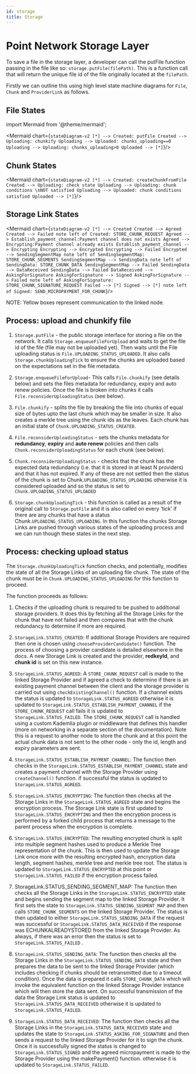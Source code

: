 ```yaml
---
id: storage
title: Storage
---
```

# Point Network Storage Layer

To save a file in the storage layer, a developer can call the putFile function passing in the file like so: `storage.putFile(filePath)`. This is a function call that will return the unique file id of the file originally located at the `filePath`.

Firstly we can outline this using high level state machine diagrams for `File`, `Chunk` and `ProviderLink` as follows.

## File States

import Mermaid from '@theme/mermaid';

<Mermaid chart={`
  stateDiagram-v2
    [*] --> Created: putFile
    Created --> Uploading: chunkify
    Uploading --> Uploaded: chunks_uploading==0
    Uploading --> Uploading: chunks_uploading>0
    Uploaded --> [*]
`}/>

## Chunk States

<Mermaid chart={`
  stateDiagram-v2
    [*] --> Created: createChunkFromFile
    Created --> Uploading: check state
    Uploading --> Uploading: chunk conditions \nNOT satisfied
    Uploading --> Uploaded: chunk conditions satisfied
    Uploaded --> [*]
`}/>

## Storage Link States

<Mermaid chart={`
  stateDiagram-v2
    [*] --> Created
    Created --> Agreed
    Created --> Failed
    note left of Created: STORE_CHUNK_REQUEST
    Agreed --> Establish_payment_channel:Payment channel does not exists
    Agreed --> Encrypting:Payment channel already exists
    Establish_payment_channel --> Encrypting
    Encrypting --> Encrypted
    Encrypting --> Failed
    Encrypted --> SendingSegmentMap
    note left of SendingSegmentMap: STORE_CHUNK_SEGMENTS
    SendingSegmentMap --> SendingData
    note left of SendingData: STORE_CHUNK_DATA
    SendingSegmentMap --> Failed
    SendingData --> DataReceived
    SendingData --> Failed
    DataReceived --> AskingForSignature
    AskingForSignature --> Signed
    AskingForSignature --> Failed
    note left of AskingForSignature: STORE_CHUNK_SIGNATURE_REQUEST
    Failed --> [*]
    Signed --> [*]
    note left of Signed: SEND_MICROPAYMENT_FOR_CHUNK
`}/>

NOTE: Yellow boxes represent communication to the linked node.



## Process: upload and chunkify file

1.  `Storage.putFile` - the public storage interface for storing a file on the network. It calls `Storage.enqueueFileForUpload` and waits to get the file id of the file (file may not be uploaded yet). Then waits until the File uploading status is `File.UPLOADING_STATUS_UPLOADED`. It also calls `Storage.chunkUploadingTick` to ensure the chunks are uploaded based on the expectations set in the file metadata.

2.  `Storage.enqueueFileForUpload`- This calls `File.chunkify` (see details below) and sets the files metadata for redundancy, expiry and auto renew policies. Once the file is broken into chunks it calls `File.reconsiderUploadingStatus` (see below).

3.  `File.chunkify` - splits the file by breaking the file into chunks of equal size of bytes upto the last chunk which may be smaller in size. It also creates a merkle tree using the chunk ids as the leaves. Each chunk has an initial state of `Chunk.UPLOADING_STATUS_CREATED`.

4.  `File.reconsiderUploadingStatus` - sets the chunks metadata for **redundancy**, **expiry** and **auto renew** policies and then calls `Chunk.reconsiderUploadingStatus` for each chunk (see below).

5.  `Chunk.reconsiderUploadingStatus` - checks that the chunk has the expected data redundancy (i.e. that it is stored in at least N providers) and that it has not expired. If any of these are not settled then the status of the chunk is set to Chunk.`UPLOADING_STATUS_UPLOADING` otherwise it is considered uploaded and so the status is set to `Chunk.UPLOADING_STATUS_UPLOADED`

6.  `Storage.chunkUploadingTick` - this function is called as a result of the original call to `Storage.putFile` and it is also called on every ‘tick’ if there are any chunks that have a status Chunk.`UPLOADING_STATUS_UPLOADING`. In this function the chunks Storage Links  are pushed through various states of the uploading process and we can run though these states in the next step.

## Process: checking upload status

The `Storage.chunkUploadingTick` function checks, and potentially, modifies the state of all the Storage Links of an uploading file chunk. The state of the chunk must be in `Chunk.UPLOADING_STATUS_UPLOADING` for this function to proceed.

The function proceeds as follows:

1.  Checks if the uploading chunk is required to be pushed to additional storage providers. It does this by fetching all the Storage Links for the chunk that have not failed and then compares that with the chunk redundancy to determine if more are required.

2.  `StorageLink.STATUS_CREATED`: If additional Storage Providers are required then one is chosen using `chooseProviderCandidate()` function. The process of choosing a provider candidate is detailed elsewhere in the docs. A new Storage Link is created and the provider, **redkeyId**, and **chunk id** is set on this new instance.

3.  `StorageLink.STATUS_AGREED`: A `STORE_CHUNK_REQUEST` call is made to the linked Storage Provider and if agreed a check to determine if there is an existing payment channel between the client and the storage provider is carried out using `checkExistingChannel()` function. If a channel exists the status is updated to `StorageLink.STATUS_AGREED` otherwise it is updated to `StorageLink.STATUS_ESTABLISH_PAYMENT_CHANNEL` if the `STORE_CHUNK_REQUEST` call fails it is updated to `StorageLink.STATUS_FAILED`. The `STORE_CHUNK_REQUEST` call is handled using a custom Kademlia plugin or middleware that defines this handler (more on networking in a separate section of the documentation). Note this is a request to another node to store the chunk and at this point the actual chunk data is not sent to the other node - only the id, length and expiry parameters are sent.

4.  `StorageLink.STATUS_ESTABLISH_PAYMENT_CHANNEL`: The function then checks in the  `StorageLink.STATUS_ESTABLISH_PAYMENT_CHANNEL` state and creates a payment channel with the Storage Provider using `createChannel()` function. if successful the status is updated to `StorageLink.STATUS_AGREED`.

5.  `StorageLink.STATUS_ENCRYPTING`: The function then checks all the Storage Links in the `StorageLink.STATUS_AGREED` state and begins the encryption process. The Storage Link state is first updated to `StorageLink.STATUS_ENCRYPTING`  and then the encryption process is performed by a forked child process that returns a message to the parent process when the encryption is complete.

6.  `StorageLink.STATUS_ENCRYPTED`: The resulting encrypted chunk is split into multiple segment hashes used to produce a Merkle Tree representation of the chunk. This is then used to update the Storage Link once more with the resulting encrypted hash, encryption data length, segment hashes, merkle tree and merkle tree root. The status is updated to `StorageLink.STATUS_ENCRYPTED` at this point or `StorageLink.STATUS_FAILED` if the encryption process failed.

7.  StorageLink.STATUS_SENDING_SEGMENT_MAP: The function then checks all the Storage Links in the `StorageLink.STATUS_ENCRYPTED` state and begins sending the segment map to the linked Storage Provider. It first sets the state to `StorageLink.STATUS_SENDING_SEGMENT_MAP` and then calls `STORE_CHUNK_SEGMENTS` on the linked Storage Provider. The status is then updated to either `StorageLink.STATUS_SENDING_DATA` if the request was successful or `StorageLink.STATUS_DATA_RECEIVED` if the response was ECHUNKALREADYSTORED from the linked Storage Provider. As always, if there was an error then the status is set to `StorageLink.STATUS_FAILED` .

8.  `StorageLink.STATUS_SENDING_DATA`: The function then checks all the Storage Links in the `StorageLink.STATUS_SENDING_DATA` state and then prepares the data to be sent to the linked Storage Provider (which includes checking if chunks should be retransmitted due to a timeout condition). Once the data is prepared it calls `STORE_CHUNK_DATA`  which will invoke the equivalent function on the linked Storage Provider instance which will then store the data sent. On successful transmission of the data the Storage Link status is updated to `StorageLink.STATUS_DATA_RECEIVED` otherwise it is updated to `StorageLink.STATUS_FAILED`.

9.  `StorageLink.STATUS_DATA_RECEIVED`: The function then checks all the Storage Links in the `StorageLink.STATUS_DATA_RECEIVED` state and updates the state to `StorageLink.STATUS_ASKING_FOR_SIGNATURE` and then sends a request to the linked Storage Provider for it to sign the chunk. Once it is successfully signed the status is changed to `StorageLink.STATUS_SIGNED` and the agreed micropayment is made to the Storage Provider using the makePayment() function. otherwise it is updated to `StorageLink.STATUS_FAILED`.
